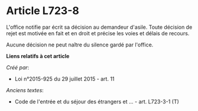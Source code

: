 # Article L723-8

L'office notifie par écrit sa décision au demandeur d'asile. Toute décision de rejet est motivée en fait et en droit et
précise les voies et délais de recours.

Aucune décision ne peut naître du silence gardé par l'office.

**Liens relatifs à cet article**

_Créé par_:

  - Loi n°2015-925 du 29 juillet 2015 - art. 11

_Anciens textes_:

  - Code de l'entrée et du séjour des étrangers et ... - art. L723-3-1 (T)
